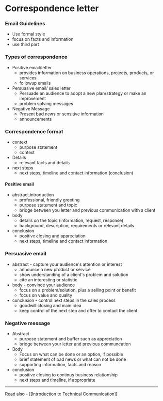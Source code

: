 # Correspondence letter

### Email Guidelines

- Use formal style 
- focus on facts and information
- use third part 

### Types of correspondence

- Positive email/letter
	- provides information on business operations, projects, products, or services 
	- followup emails
- Persuasive email/ sales letter
	- Persuade an audience to adopt a new plan/strategy or make an improvement
	- problem solving messages
- Negative Message
	- Present bad news or sensitive information
	- announcements

### Correspondence format

- context 
	- purpose statement
	- context
- Details
	- relevant facts and details
- next steps
	- next steps, timeline and contact information (conclusion)



#### Positive email

- abstract.introduction
	- professional, friendly greeting
	- purpose statement and topic
	- bridge between you letter and previous communication with a client
- body
	- details on the topic (information, request, response)
	- background, description, requirements or relevant details
- conclusion
	- positive closing and appreciation
	- next steps, timeline and contact information


### Persuasive email
- abstract - capture your audience's attention or interest
	- announce a new product or service
	- show understanding of a client's problem and solution
	- cite an interesting or statistic
- body - convince your audience
	- focus on a problem/solution, plus a selling point or benefit
	- focus on value and quality
- conclusion - control next steps in the sales process
	- goodwill closing and main idea
	- keep control of the next step and offer to contact the client

### Negative message
- Abstract
	- purpose statement and buffer such as appreciation
	- bridge between your letter and previous communcation
- Body
	- Focus on what can be done or an option, if possible
	- brief statement of bad news or what can not be done
	- supporting information, facts and reason
- conclusion
	- positive closing to continus business relationship
	- next steps and timeline, if appropriate


---
Read also - [[Introduction to Technical Communication]]